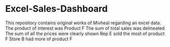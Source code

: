 # Excel-Sales-Dashboard
This repository contains original works of Mivheal regarding an excel data.
The product of interest was Product F
The sum of total sales was delineated
The sum of all the prices were clearly shown
Rep E sold the most of product F
Store B had more of product F
